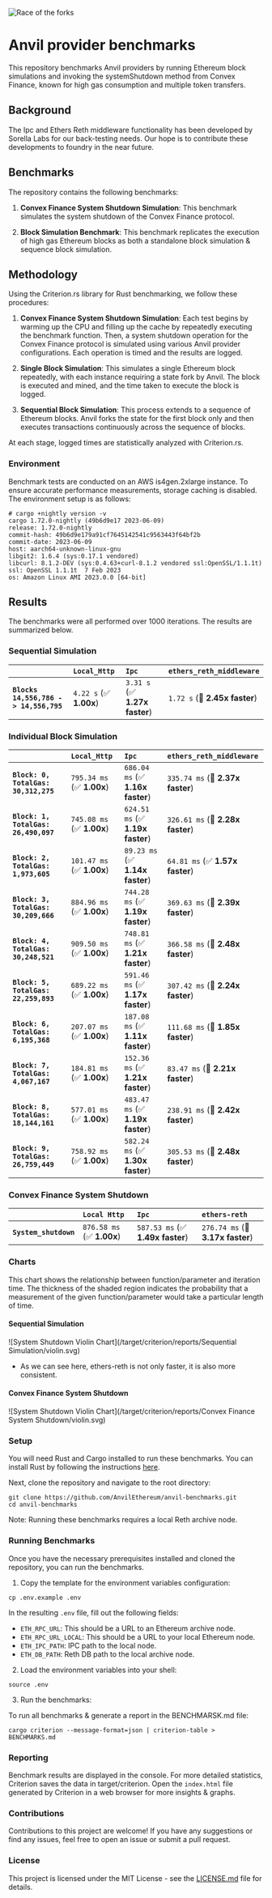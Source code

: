 ![Race of the forks](/assets/RaceOfTheForks.png)

# Anvil provider benchmarks

This repository benchmarks Anvil providers by running Ethereum block simulations and invoking the systemShutdown method from Convex Finance, known for high gas consumption and multiple token transfers.

## Background

The Ipc and Ethers Reth middleware functionality has been developed by Sorella Labs for our back-testing needs. Our hope is to contribute these developments to foundry in the near future.

## Benchmarks

The repository contains the following benchmarks:

1. **Convex Finance System Shutdown Simulation**: This benchmark simulates the system shutdown of the Convex Finance protocol.

2. **Block Simulation Benchmark**: This benchmark replicates the execution of high gas Ethereum blocks as both a standalone block simulation & sequence block simulation.

## Methodology

Using the Criterion.rs library for Rust benchmarking, we follow these procedures:

1. **Convex Finance System Shutdown Simulation**: Each test begins by warming up the CPU and filling up the cache by repeatedly executing the benchmark function. Then, a system shutdown operation for the Convex Finance protocol is simulated using various Anvil provider configurations. Each operation is timed and the results are logged.

2. **Single Block Simulation**: This simulates a single Ethereum block repeatedly, with each instance requiring a state fork by Anvil. The block is executed and mined, and the time taken to execute the block is logged.

3. **Sequential Block Simulation**: This process extends to a sequence of Ethereum blocks. Anvil forks the state for the first block only and then executes transactions continuously across the sequence of blocks.

At each stage, logged times are statistically analyzed with Criterion.rs.

### Environment

Benchmark tests are conducted on an AWS is4gen.2xlarge instance. To ensure accurate performance measurements, storage caching is disabled.
The environment setup is as follows:

```
# cargo +nightly version -v
cargo 1.72.0-nightly (49b6d9e17 2023-06-09)
release: 1.72.0-nightly
commit-hash: 49b6d9e179a91cf7645142541c9563443f64bf2b
commit-date: 2023-06-09
host: aarch64-unknown-linux-gnu
libgit2: 1.6.4 (sys:0.17.1 vendored)
libcurl: 8.1.2-DEV (sys:0.4.63+curl-8.1.2 vendored ssl:OpenSSL/1.1.1t)
ssl: OpenSSL 1.1.1t  7 Feb 2023
os: Amazon Linux AMI 2023.0.0 [64-bit]

```

## Results

The benchmarks were all performed over 1000 iterations. The results are summarized below.

### Sequential Simulation

|                                       | `Local_Http`            | `Ipc`                          | `ethers_reth_middleware`       |
| :------------------------------------ | :---------------------- | :----------------------------- | :----------------------------- |
| **`Blocks 14,556,786 -> 14,556,795`** | `4.22 s` (✅ **1.00x**) | `3.31 s` (✅ **1.27x faster**) | `1.72 s` (🚀 **2.45x faster**) |

### Individual Block Simulation

|                                      | `Local_Http`               | `Ipc`                             | `ethers_reth_middleware`          |
| :----------------------------------- | :------------------------- | :-------------------------------- | :-------------------------------- |
| **`Block: 0, TotalGas: 30,312,275`** | `795.34 ms` (✅ **1.00x**) | `686.04 ms` (✅ **1.16x faster**) | `335.74 ms` (🚀 **2.37x faster**) |
| **`Block: 1, TotalGas: 26,490,097`** | `745.08 ms` (✅ **1.00x**) | `624.51 ms` (✅ **1.19x faster**) | `326.61 ms` (🚀 **2.28x faster**) |
| **`Block: 2, TotalGas: 1,973,605`**  | `101.47 ms` (✅ **1.00x**) | `89.23 ms` (✅ **1.14x faster**)  | `64.81 ms` (✅ **1.57x faster**)  |
| **`Block: 3, TotalGas: 30,209,666`** | `884.96 ms` (✅ **1.00x**) | `744.28 ms` (✅ **1.19x faster**) | `369.63 ms` (🚀 **2.39x faster**) |
| **`Block: 4, TotalGas: 30,248,521`** | `909.50 ms` (✅ **1.00x**) | `748.81 ms` (✅ **1.21x faster**) | `366.58 ms` (🚀 **2.48x faster**) |
| **`Block: 5, TotalGas: 22,259,893`** | `689.22 ms` (✅ **1.00x**) | `591.46 ms` (✅ **1.17x faster**) | `307.42 ms` (🚀 **2.24x faster**) |
| **`Block: 6, TotalGas: 6,195,368`**  | `207.07 ms` (✅ **1.00x**) | `187.08 ms` (✅ **1.11x faster**) | `111.68 ms` (🚀 **1.85x faster**) |
| **`Block: 7, TotalGas: 4,067,167`**  | `184.81 ms` (✅ **1.00x**) | `152.36 ms` (✅ **1.21x faster**) | `83.47 ms` (🚀 **2.21x faster**)  |
| **`Block: 8, TotalGas: 18,144,161`** | `577.01 ms` (✅ **1.00x**) | `483.47 ms` (✅ **1.19x faster**) | `238.91 ms` (🚀 **2.42x faster**) |
| **`Block: 9, TotalGas: 26,759,449`** | `758.92 ms` (✅ **1.00x**) | `582.24 ms` (✅ **1.30x faster**) | `305.53 ms` (🚀 **2.48x faster**) |

### Convex Finance System Shutdown

|                       | `Local Http`               | `Ipc`                             | `ethers-reth`                     |
| :-------------------- | :------------------------- | :-------------------------------- | :-------------------------------- |
| **`System_shutdown`** | `876.58 ms` (✅ **1.00x**) | `587.53 ms` (✅ **1.49x faster**) | `276.74 ms` (🚀 **3.17x faster**) |

### Charts

This chart shows the relationship between function/parameter and iteration time. The thickness of the shaded region indicates the probability that a measurement of the given function/parameter would take a particular length of time.

#### Sequential Simulation

![System Shutdown Violin Chart](/target/criterion/reports/Sequential Simulation/violin.svg)

- As we can see here, ethers-reth is not only faster, it is also more consistent.

#### Convex Finance System Shutdown

![System Shutdown Violin Chart](/target/criterion/reports/Convex Finance System Shutdown/violin.svg)

### Setup

You will need Rust and Cargo installed to run these benchmarks. You can install Rust by following the instructions [here](https://www.rust-lang.org/tools/install).

Next, clone the repository and navigate to the root directory:

```
git clone https://github.com/AnvilEthereum/anvil-benchmarks.git
cd anvil-benchmarks
```

Note: Running these benchmarks requires a local Reth archive node.

### Running Benchmarks

Once you have the necessary prerequisites installed and cloned the repository, you can run the benchmarks.

1. Copy the template for the environment variables configuration:

```
cp .env.example .env
```

In the resulting `.env` file, fill out the following fields:

- `ETH_RPC_URL`: This should be a URL to an Ethereum archive node.
- `ETH_RPC_URL_LOCAL`: This should be a URL to your local Ethereum node.
- `ETH_IPC_PATH`: IPC path to the local node.
- `ETH_DB_PATH`: Reth DB path to the local archive node.

2. Load the environment variables into your shell:

```
source .env
```

3. Run the benchmarks:

To run all benchmarks & generate a report in the BENCHMARSK.md file:

```
cargo criterion --message-format=json | criterion-table > BENCHMARKS.md
```

### Reporting

Benchmark results are displayed in the console. For more detailed statistics, Criterion saves the data in target/criterion. Open the `index.html` file generated by Criterion in a web browser for more insights & graphs.

### Contributions

Contributions to this project are welcome! If you have any suggestions or find any issues, feel free to open an issue or submit a pull request.

### License

This project is licensed under the MIT License - see the [LICENSE.md](LICENSE.md) file for details.
